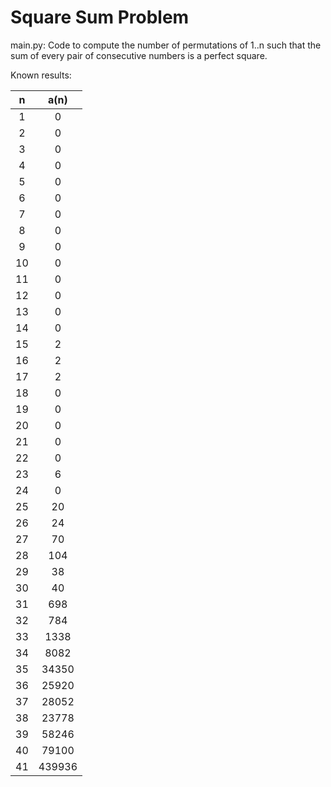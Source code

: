 # Square Sum Problem

main.py: Code to compute the number of permutations of 1..n such that the sum of every pair of consecutive numbers is a perfect square.

Known results:

|n|a(n)|
|:-:|:-:|  
|1|0|
|2|0|
|3|0|
|4|0|
|5|0|
|6|0|
|7|0|
|8|0|
|9|0|
|10|0|
|11|0|
|12|0|
|13|0|
|14|0|
|15|2|
|16|2|
|17|2|
|18|0|
|19|0|
|20|0|
|21|0|
|22|0|
|23|6|
|24|0|
|25|20|
|26|24|
|27|70|
|28|104|
|29|38|
|30|40|
|31|698|
|32|784|
|33|1338|
|34|8082|
|35|34350|
|36|25920|
|37|28052|
|38|23778|
|39|58246|
|40|79100|
|41|439936|
